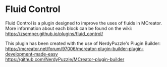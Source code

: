 # Fluid Control
Fluid Control is a plugin designed to improve the uses of fluids in MCreator.
More information about each block can be found on the wiki: <br>
https://zsemper.github.io/plugins/fluid_control/

This plugin has been created with the use of NerdyPuzzle's Plugin Builder:<br>
https://mcreator.net/forum/97006/mcreator-plugin-builder-plugin-development-made-easy<br>
https://github.com/NerdyPuzzle/MCreator-plugin-builder
